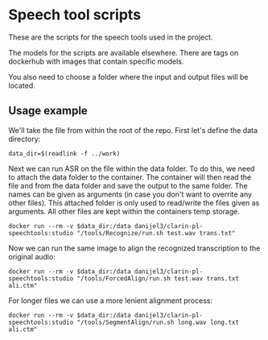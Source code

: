 # Speech tool scripts

These are the scripts for the speech tools used in the project.

The models for the scripts are available elsewhere. There are tags on dockerhub with images that contain specific models.

You also need to choose a folder where the input and output files will be located.

## Usage example

We'll take the file from within the root of the repo. First let's define the data directory:
```
data_dir=$(readlink -f ../work)
```

Next we can run ASR on the file within the data folder. To do this, we need to attach the data folder to the container.
The container will then read the file and from the data folder and save the output to the same folder.
The names can be given as arguments (in case you don't want to overrite any other files).
This attached folder is only used to read/write the files given as arguments.
All other files are kept within the containers temp storage.

```
docker run --rm -v $data_dir:/data danijel3/clarin-pl-speechtools:studio "/tools/Recognize/run.sh test.wav trans.txt"
```

Now we can run the same image to align the recognized transcription to the original audio:

```
docker run --rm -v $data_dir:/data danijel3/clarin-pl-speechtools:studio "/tools/ForcedAlign/run.sh test.wav trans.txt ali.ctm"
```

For longer files we can use a more lenient alignment process:

```
docker run --rm -v $data_dir:/data danijel3/clarin-pl-speechtools:studio "/tools/SegmentAlign/run.sh long.wav long.txt ali.ctm"
```